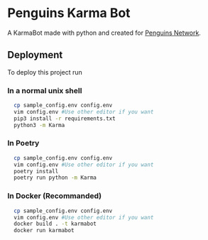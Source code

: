 
# Penguins Karma Bot

A KarmaBot made with python and created for [Penguins Network](https://t.me/The_penguinsClub).


## Deployment

To deploy this project run

### In a normal unix shell
```bash
  cp sample_config.env config.env
  vim config.env #Use other editor if you want
  pip3 install -r requirements.txt
  python3 -m Karma
```

### In Poetry
```bash
  cp sample_config.env config.env
  vim config.env #Use other editor if you want
  poetry install
  poetry run python -m Karma
  ```

### In Docker (Recommanded)
```bash
  cp sample_config.env config.env
  vim config.env #Use other editor if you want
  docker build . -t karmabot
  docker run karmabot
  ```